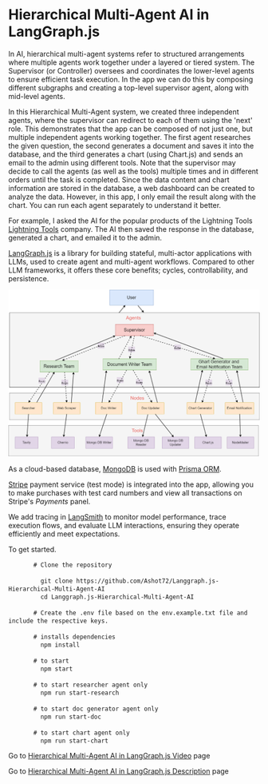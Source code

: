 # Hierarchical Multi-Agent AI in LangGraph.js
In AI, hierarchical multi-agent systems refer to structured arrangements where multiple agents work together under a layered or tiered system. 
The Supervisor (or Controller) oversees and coordinates the lower-level agents to ensure efficient task execution. In the app we can do this by
composing different subgraphs and creating a top-level supervisor agent, along with mid-level agents.

In this Hierarchical Multi-Agent system, we created three independent agents, where the supervisor can redirect to each of them using the 'next' role. This demonstrates that the app can be composed of not just one, but multiple independent agents working together. The first agent researches the given question, the second generates a document and saves it into the database, and the third generates a chart (using Chart.js) and sends an email to the admin using different tools. Note that the supervisor may decide to call the agents (as well as the tools) multiple times and in different orders until the task is completed. Since the data content and chart information are stored in the database, a web dashboard can be created to analyze the data. However, in this app, I only email the result along with the chart. You can run each agent separately to understand it better.

For example, I asked the AI for the popular products of the Lightning Tools [Lightning Tools](https://lightningtools.com/) company. The AI then saved the response in the database, generated a chart, and emailed it to the admin.

[LangGraph.js](https://langchain-ai.github.io/langgraphjs/) is a library for building stateful, multi-actor applications with LLMs, used to create agent and multi-agent workflows. Compared to other LLM frameworks, it offers these core benefits; cycles, controllability, and persistence.

![graph image](https://github.com/Ashot72/Langgraph.js-Hierarchical-Multi-Agent-AI/blob/main/multiAgent.png)

As a cloud-based database, [MongoDB](https://www.mongodb.com/atlas/database) is used with [Prisma ORM](https://www.prisma.io/ ). 

[Stripe](https://stripe.com/) payment service (test mode) is integrated into the app, allowing you to make purchases with test card numbers and view all transactions on Stripe's *Payments* panel.

We add tracing in [LangSmith](https://www.langchain.com/langsmith) to monitor model performance, trace execution flows, and evaluate LLM interactions, ensuring they operate efficiently and meet expectations.


To get started.
```
       # Clone the repository

         git clone https://github.com/Ashot72/Langgraph.js-Hierarchical-Multi-Agent-AI
         cd Langgraph.js-Hierarchical-Multi-Agent-AI

       # Create the .env file based on the env.example.txt file and include the respective keys.
       
       # installs dependencies
         npm install

       # to start
         npm start
         
       # to start researcher agent only
         npm run start-research
      
       # to start doc generator agent only
         npm run start-doc
         
       # to start chart agent only
         npm run start-chart
```

Go to [Hierarchical Multi-Agent AI in LangGraph.js Video](https://youtu.be/uoLzeRC3-_8) page

Go to [Hierarchical Multi-Agent AI in LangGraph.js Description](https://ashot72.github.io/Langgraph.js-Hierarchical-Multi-Agent-AI/doc.html) page
